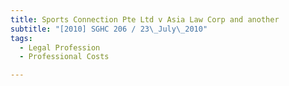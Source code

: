```yaml
---
title: Sports Connection Pte Ltd v Asia Law Corp and another
subtitle: "[2010] SGHC 206 / 23\_July\_2010"
tags:
  - Legal Profession
  - Professional Costs

---
```


